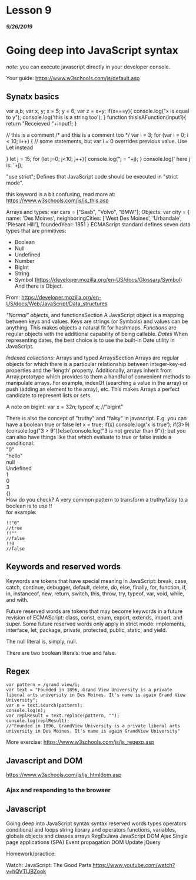 # Lesson 9  
___9/26/2019___



# Going deep into JavaScript syntax 


_note_: you can execute javascript directly in your developer console.

Your guide: https://www.w3schools.com/js/default.asp

## Synatx basics
var a,b;
var x, y;
x = 5;
y = 6;
var z = x+y;
if(x===y){
    console.log("x is equal to y");
    console.log('this is a string too');
}
function thisIsAFunction(input1){
    return "Receieved "+input1;
}

// this is a comment
/* and this is a comment too */
var i = 3;
for (var i = 0; i < 10; i++) {
  // some statements, but var i = 0 overrides previous value. Use Let instead

}
let j = 15;
for (let j=0; j<10; j++){
    console.log("j = "+j);
}
console.log(' here j is: '+j);


"use strict"; Defines that JavaScript code should be executed in "strict mode".

this keyword is a bit confusing, read more at: https://www.w3schools.com/js/js_this.asp


Arrays and types:
var cars = ["Saab", "Volvo", "BMW"];
Objects: 
var city = {
    name: 'Des Moines',
    neighboringCities: ['West Des Moines', 'Urbandale', 'Plesant Hill'],
    foundedYear: 1851
}
ECMAScript standard defines seven data types that are primitives: 
* Boolean 
* Null 
* Undefined 
* Number 
* BigInt 
* String 
* Symbol (https://developer.mozilla.org/en-US/docs/Glossary/Symbol)
And there is Object. 

From: https://developer.mozilla.org/en-US/docs/Web/JavaScript/Data_structures

_"Normal" objects_, and functionsSection
A JavaScript object is a mapping between keys and values. Keys are strings (or Symbols) and values can be anything. This makes objects a natural fit for hashmaps.
_Functions_ are regular objects with the additional capability of being callable.
_Dates_
When representing dates, the best choice is to use the built-in Date utility in JavaScript.

_Indexed collections_: Arrays and typed ArraysSection
Arrays are regular objects for which there is a particular relationship between integer-key-ed properties and the 'length' property. Additionally, arrays inherit from Array.prototype which provides to them a handful of convenient methods to manipulate arrays. For example, indexOf (searching a value in the array) or push (adding an element to the array), etc. This makes Arrays a perfect candidate to represent lists or sets.

A note on bigint:
var x = 32n;
typeof x;
//"bigint"

There is also the concept of "truthy" and "falsy" in javascript. E.g. you can have a boolean true or false
let x = true;
if(x) console.log('x is true');
if(3>9){console.log("3 > 9")}else{console.log("3 is not greater than 9")};
but you can also have things like that which evaluate to true or false inside a conditional:  
"0"  
"hello"  
null    
Undefined  
1    
0  
3  
{}  
How do you check? A very common pattern to transform a truthy/falsy to a boolean is to use !!  
for example:
```  
!!"0"
//true
!!""
//false
!!0
//false
```

## Keywords and reserved words
Keywords are tokens that have special meaning in JavaScript: break, case, catch, continue, debugger, default, delete, do, else, finally, for, function, if, in, instanceof, new, return, switch, this, throw, try, typeof, var, void, while, and with.

Future reserved words are tokens that may become keywords in a future revision of ECMAScript: class, const, enum, export, extends, import, and super. Some future reserved words only apply in strict mode: implements, interface, let, package, private, protected, public, static, and yield.

The null literal is, simply, null.

There are two boolean literals: true and false.


## Regex
```
var pattern = /grand view/i;
var text = "Founded in 1896, Grand View University is a private liberal arts university in Des Moines. It's name is again Grand View University";
var n = text.search(pattern);
console.log(n);
var replResult = text.replace(pattern, "");
console.log(replResult);
//"Founded in 1896, GrandView University is a private liberal arts university in Des Moines. It's name is again GrandView University"
```
More exercise: https://www.w3schools.com/js/js_regexp.asp


## Javascript and DOM
https://www.w3schools.com/js/js_htmldom.asp



### Ajax and responding to the browser



## Javascript
Going deep into JavaScript syntax 
    syntax
    reserved words
    types
    operators
    conditional and loops
    string library and operators
    functions, variables, globals
    objects and classes
    arrays
    RegExJava
    JavaScript DOM
    Ajax 
    Single page applications (SPA)
    Event propagation
    DOM Update
    jQuery

Homework/practice:


Watch: JavaScript: The Good Parts
https://www.youtube.com/watch?v=hQVTIJBZook



